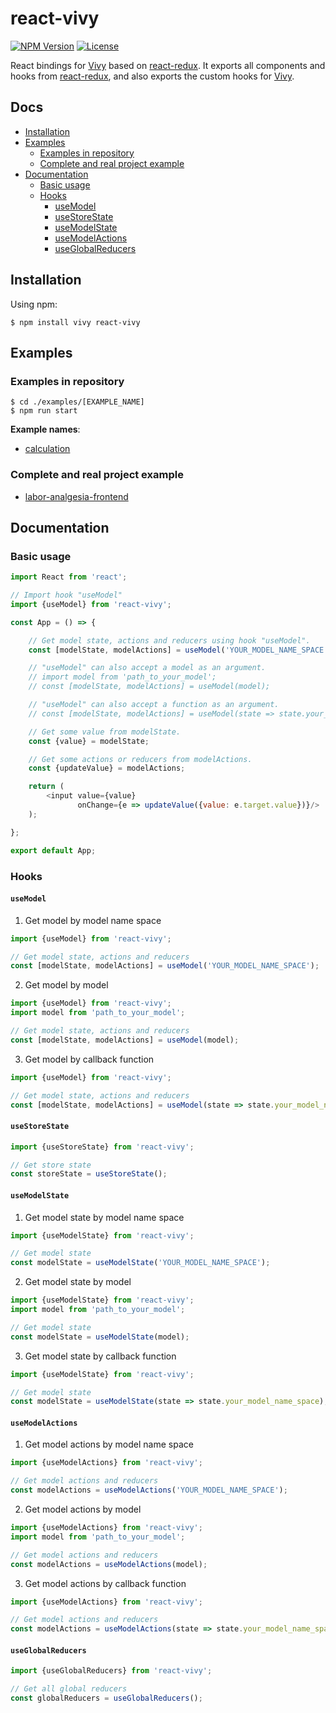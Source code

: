 [npm-image]: https://img.shields.io/npm/v/react-vivy.svg?style=flat-square

[npm-url]: https://npmjs.org/package/react-vivy

[license-image]: https://img.shields.io/npm/l/react-vivy.svg?style=flat-square

[vivy-url]: https://github.com/fatalxiao/vivy

[react-redux-url]: https://github.com/reduxjs/react-redux

[calculation-example-url]: https://github.com/fatalxiao/react-vivy/tree/main/examples/calculation

[labor-analgesia-frontend-url]: https://github.com/fatalxiao/labor-analgesia-frontend

# react-vivy

[![NPM Version][npm-image]][npm-url]
[![License][license-image]][npm-url]

React bindings for [Vivy][vivy-url] based on [react-redux][react-redux-url]. It exports all components and hooks
from [react-redux][react-redux-url], and also exports the custom hooks for [Vivy][vivy-url].

## Docs

* [Installation](#installation)
* [Examples](#examples)
    * [Examples in repository](#examples-in-repository)
    * [Complete and real project example](#complete-and-real-project-example)
* [Documentation](#documentation)
    * [Basic usage](#basic-usage)
    * [Hooks](#hooks)
        * [useModel](#useModel)
        * [useStoreState](#useStoreState)
        * [useModelState](#useModelState)
        * [useModelActions](#useModelActions)
        * [useGlobalReducers](#useGlobalReducers)

## Installation

Using npm:

```shell
$ npm install vivy react-vivy
```

## Examples

### Examples in repository

```shell
$ cd ./examples/[EXAMPLE_NAME]
$ npm run start
```

**Example names**:

* [calculation][calculation-example-url]

### Complete and real project example

* [labor-analgesia-frontend][labor-analgesia-frontend-url]

## Documentation

### Basic usage

```js
import React from 'react';

// Import hook "useModel"
import {useModel} from 'react-vivy';

const App = () => {

    // Get model state, actions and reducers using hook "useModel".
    const [modelState, modelActions] = useModel('YOUR_MODEL_NAME_SPACE');

    // "useModel" can also accept a model as an argument.
    // import model from 'path_to_your_model';
    // const [modelState, modelActions] = useModel(model);

    // "useModel" can also accept a function as an argument.
    // const [modelState, modelActions] = useModel(state => state.your_model_name_space);

    // Get some value from modelState.
    const {value} = modelState;

    // Get some actions or reducers from modelActions.
    const {updateValue} = modelActions;

    return (
        <input value={value}
               onChange={e => updateValue({value: e.target.value})}/>
    );

};

export default App;
```

### Hooks

#### `useModel`

1. Get model by model name space

```js
import {useModel} from 'react-vivy';

// Get model state, actions and reducers
const [modelState, modelActions] = useModel('YOUR_MODEL_NAME_SPACE');
```

2. Get model by model

```js
import {useModel} from 'react-vivy';
import model from 'path_to_your_model';

// Get model state, actions and reducers
const [modelState, modelActions] = useModel(model);
```

3. Get model by callback function

```js
import {useModel} from 'react-vivy';

// Get model state, actions and reducers
const [modelState, modelActions] = useModel(state => state.your_model_name_space);
```

#### `useStoreState`

```js
import {useStoreState} from 'react-vivy';

// Get store state
const storeState = useStoreState();
```

#### `useModelState`

1. Get model state by model name space

```js
import {useModelState} from 'react-vivy';

// Get model state
const modelState = useModelState('YOUR_MODEL_NAME_SPACE');
```

2. Get model state by model

```js
import {useModelState} from 'react-vivy';
import model from 'path_to_your_model';

// Get model state
const modelState = useModelState(model);
```

3. Get model state by callback function

```js
import {useModelState} from 'react-vivy';

// Get model state
const modelState = useModelState(state => state.your_model_name_space);
```

#### `useModelActions`

1. Get model actions by model name space

```js
import {useModelActions} from 'react-vivy';

// Get model actions and reducers
const modelActions = useModelActions('YOUR_MODEL_NAME_SPACE');
```

2. Get model actions by model

```js
import {useModelActions} from 'react-vivy';
import model from 'path_to_your_model';

// Get model actions and reducers
const modelActions = useModelActions(model);
```

3. Get model actions by callback function

```js
import {useModelActions} from 'react-vivy';

// Get model actions and reducers
const modelActions = useModelActions(state => state.your_model_name_space);
```

#### `useGlobalReducers`

```js
import {useGlobalReducers} from 'react-vivy';

// Get all global reducers
const globalReducers = useGlobalReducers();
```
